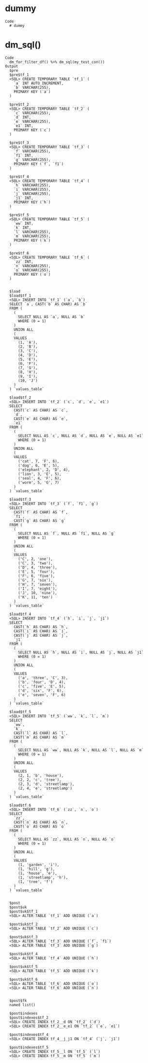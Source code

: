# dummy

    Code
      # dummy

# dm_sql()

    Code
      dm_for_filter_df() %>% dm_sql(my_test_con())
    Output
      $pre
      $pre$tf_1
      <SQL> CREATE TEMPORARY TABLE `tf_1` (
        `a` INT AUTO_INCREMENT,
        `b` VARCHAR(255),
        PRIMARY KEY (`a`)
      )
      
      $pre$tf_2
      <SQL> CREATE TEMPORARY TABLE `tf_2` (
        `c` VARCHAR(255),
        `d` INT,
        `e` VARCHAR(255),
        `e1` INT,
        PRIMARY KEY (`c`)
      )
      
      $pre$tf_3
      <SQL> CREATE TEMPORARY TABLE `tf_3` (
        `f` VARCHAR(255),
        `f1` INT,
        `g` VARCHAR(255),
        PRIMARY KEY (`f`, `f1`)
      )
      
      $pre$tf_4
      <SQL> CREATE TEMPORARY TABLE `tf_4` (
        `h` VARCHAR(255),
        `i` VARCHAR(255),
        `j` VARCHAR(255),
        `j1` INT,
        PRIMARY KEY (`h`)
      )
      
      $pre$tf_5
      <SQL> CREATE TEMPORARY TABLE `tf_5` (
        `ww` INT,
        `k` INT,
        `l` VARCHAR(255),
        `m` VARCHAR(255),
        PRIMARY KEY (`k`)
      )
      
      $pre$tf_6
      <SQL> CREATE TEMPORARY TABLE `tf_6` (
        `zz` INT,
        `n` VARCHAR(255),
        `o` VARCHAR(255),
        PRIMARY KEY (`o`)
      )
      
      
      $load
      $load$tf_1
      <SQL> INSERT INTO `tf_1` (`a`, `b`)
      SELECT `a`, CAST(`b` AS CHAR) AS `b`
      FROM (
        (
          SELECT NULL AS `a`, NULL AS `b`
          WHERE (0 = 1)
        )
        UNION ALL
        (
        VALUES
          (1, 'A'),
          (2, 'B'),
          (3, 'C'),
          (4, 'D'),
          (5, 'E'),
          (6, 'F'),
          (7, 'G'),
          (8, 'H'),
          (9, 'I'),
          (10, 'J')
        )
      ) `values_table`
      
      $load$tf_2
      <SQL> INSERT INTO `tf_2` (`c`, `d`, `e`, `e1`)
      SELECT
        CAST(`c` AS CHAR) AS `c`,
        `d`,
        CAST(`e` AS CHAR) AS `e`,
        `e1`
      FROM (
        (
          SELECT NULL AS `c`, NULL AS `d`, NULL AS `e`, NULL AS `e1`
          WHERE (0 = 1)
        )
        UNION ALL
        (
        VALUES
          ('cat', 7, 'F', 6),
          ('dog', 6, 'E', 5),
          ('elephant', 2, 'D', 4),
          ('lion', 3, 'E', 5),
          ('seal', 4, 'F', 6),
          ('worm', 5, 'G', 7)
        )
      ) `values_table`
      
      $load$tf_3
      <SQL> INSERT INTO `tf_3` (`f`, `f1`, `g`)
      SELECT
        CAST(`f` AS CHAR) AS `f`,
        `f1`,
        CAST(`g` AS CHAR) AS `g`
      FROM (
        (
          SELECT NULL AS `f`, NULL AS `f1`, NULL AS `g`
          WHERE (0 = 1)
        )
        UNION ALL
        (
        VALUES
          ('C', 2, 'one'),
          ('C', 3, 'two'),
          ('D', 4, 'three'),
          ('E', 5, 'four'),
          ('F', 6, 'five'),
          ('G', 7, 'six'),
          ('H', 7, 'seven'),
          ('I', 7, 'eight'),
          ('J', 10, 'nine'),
          ('K', 11, 'ten')
        )
      ) `values_table`
      
      $load$tf_4
      <SQL> INSERT INTO `tf_4` (`h`, `i`, `j`, `j1`)
      SELECT
        CAST(`h` AS CHAR) AS `h`,
        CAST(`i` AS CHAR) AS `i`,
        CAST(`j` AS CHAR) AS `j`,
        `j1`
      FROM (
        (
          SELECT NULL AS `h`, NULL AS `i`, NULL AS `j`, NULL AS `j1`
          WHERE (0 = 1)
        )
        UNION ALL
        (
        VALUES
          ('a', 'three', 'C', 3),
          ('b', 'four', 'D', 4),
          ('c', 'five', 'E', 5),
          ('d', 'six', 'F', 6),
          ('e', 'seven', 'F', 6)
        )
      ) `values_table`
      
      $load$tf_5
      <SQL> INSERT INTO `tf_5` (`ww`, `k`, `l`, `m`)
      SELECT
        `ww`,
        `k`,
        CAST(`l` AS CHAR) AS `l`,
        CAST(`m` AS CHAR) AS `m`
      FROM (
        (
          SELECT NULL AS `ww`, NULL AS `k`, NULL AS `l`, NULL AS `m`
          WHERE (0 = 1)
        )
        UNION ALL
        (
        VALUES
          (2, 1, 'b', 'house'),
          (2, 2, 'c', 'tree'),
          (2, 3, 'd', 'streetlamp'),
          (2, 4, 'e', 'streetlamp')
        )
      ) `values_table`
      
      $load$tf_6
      <SQL> INSERT INTO `tf_6` (`zz`, `n`, `o`)
      SELECT
        `zz`,
        CAST(`n` AS CHAR) AS `n`,
        CAST(`o` AS CHAR) AS `o`
      FROM (
        (
          SELECT NULL AS `zz`, NULL AS `n`, NULL AS `o`
          WHERE (0 = 1)
        )
        UNION ALL
        (
        VALUES
          (1, 'garden', 'i'),
          (1, 'hill', 'g'),
          (1, 'house', 'e'),
          (1, 'streetlamp', 'h'),
          (1, 'tree', 'f')
        )
      ) `values_table`
      
      
      $post
      $post$uk
      $post$uk$tf_1
      <SQL> ALTER TABLE `tf_1` ADD UNIQUE (`a`)
      
      $post$uk$tf_2
      <SQL> ALTER TABLE `tf_2` ADD UNIQUE (`c`)
      
      $post$uk$tf_3
      <SQL> ALTER TABLE `tf_3` ADD UNIQUE (`f`, `f1`)
      <SQL> ALTER TABLE `tf_3` ADD UNIQUE (`g`)
      
      $post$uk$tf_4
      <SQL> ALTER TABLE `tf_4` ADD UNIQUE (`h`)
      
      $post$uk$tf_5
      <SQL> ALTER TABLE `tf_5` ADD UNIQUE (`k`)
      
      $post$uk$tf_6
      <SQL> ALTER TABLE `tf_6` ADD UNIQUE (`o`)
      <SQL> ALTER TABLE `tf_6` ADD UNIQUE (`n`)
      
      
      $post$fk
      named list()
      
      $post$indexes
      $post$indexes$tf_2
      <SQL> CREATE INDEX tf_2__d ON `tf_2` (`d`)
      <SQL> CREATE INDEX tf_2__e_e1 ON `tf_2` (`e`, `e1`)
      
      $post$indexes$tf_4
      <SQL> CREATE INDEX tf_4__j_j1 ON `tf_4` (`j`, `j1`)
      
      $post$indexes$tf_5
      <SQL> CREATE INDEX tf_5__l ON `tf_5` (`l`)
      <SQL> CREATE INDEX tf_5__m ON `tf_5` (`m`)
      
      
      

